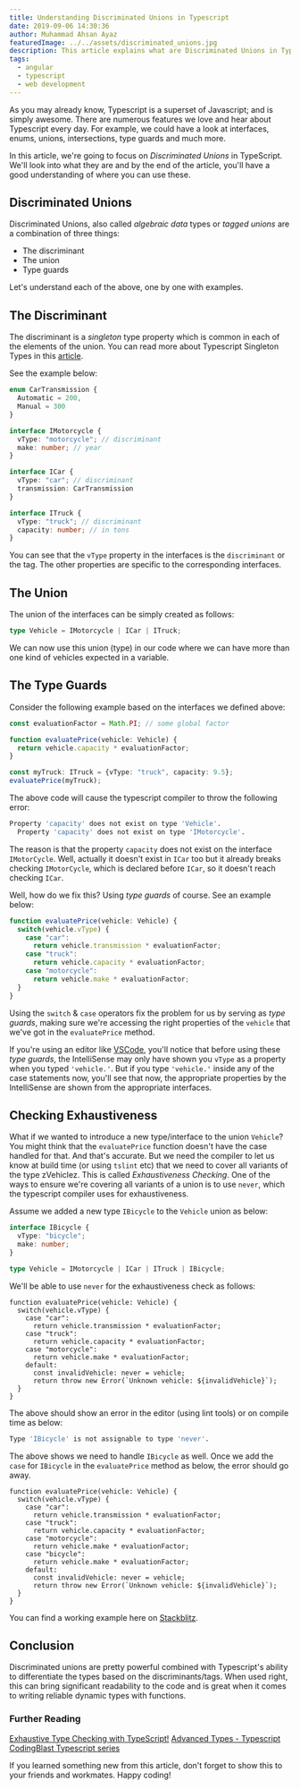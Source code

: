 ```yaml
---
title: Understanding Discriminated Unions in Typescript
date: 2019-09-06 14:30:36
author: Muhammad Ahsan Ayaz
featuredImage: ../../assets/discriminated_unions.jpg
description: This article explains what are Discriminated Unions in Typescript and how we can use them.
tags:
  - angular
  - typescript
  - web development
---
```


As you may already know, Typescript is a superset of Javascript; and is simply awesome. There are numerous features we love and hear about Typescript every day. For example, we could have a look at interfaces, enums, unions, intersections, type guards and much more.

In this article, we're going to focus on _Discriminated Unions_ in TypeScript. We'll look into what they are and by the end of the article, you'll have a good understanding of where you can use these.

## Discriminated Unions
Discriminated Unions, also called _algebraic data_ types or _tagged unions_ are a combination of three things:

* The discriminant
* The union
* Type guards

Let's understand each of the above, one by one with examples.


## The Discriminant

The discriminant is a _singleton_ type property which is common in each of the elements of the union. You can read more about Typescript Singleton Types in this [article](https://medium.com/@tar.viturawong/using-typescripts-singleton-types-in-practice-f8b20b1ec3a6).

See the example below:

```typescript
enum CarTransmission {
  Automatic = 200,
  Manual = 300
}

interface IMotorcycle {
  vType: "motorcycle"; // discriminant
  make: number; // year
}

interface ICar {
  vType: "car"; // discriminant
  transmission: CarTransmission
}

interface ITruck {
  vType: "truck"; // discriminant
  capacity: number; // in tons
}
```


You can see that the `vType` property in the interfaces is the `discriminant` or the tag. The other properties are specific to the corresponding interfaces.

## The Union

The union of the interfaces can be simply created as follows:

```typescript
type Vehicle = IMotorcycle | ICar | ITruck;
```

We can now use this union (type) in our code where we can have more than one kind of vehicles expected in a variable.

## The Type Guards

Consider the following example based on the interfaces we defined above:

```typescript
const evaluationFactor = Math.PI; // some global factor

function evaluatePrice(vehicle: Vehicle) {
  return vehicle.capacity * evaluationFactor;
}

const myTruck: ITruck = {vType: "truck", capacity: 9.5};
evaluatePrice(myTruck);
```


The above code will cause the typescript compiler to throw the following error:

```bash
Property 'capacity' does not exist on type 'Vehicle'.
  Property 'capacity' does not exist on type 'IMotorcycle'.
```

The reason is that the property `capacity` does not exist on the interface `IMotorCycle`. Well, actually it doesn't exist in `ICar` too but it already breaks checking `IMotorCycle`, which is declared before `ICar`, so it doesn't reach checking `ICar`.

Well, how do we fix this? Using _type guards_ of course. See an example below:

```typescript
function evaluatePrice(vehicle: Vehicle) {
  switch(vehicle.vType) {
    case "car":
      return vehicle.transmission * evaluationFactor;
    case "truck":
      return vehicle.capacity * evaluationFactor;
    case "motorcycle":
      return vehicle.make * evaluationFactor;
  }
}
```

Using the `switch` & `case` operators fix the problem for us by serving as _type guards_, making sure we're accessing the right properties of the `vehicle` that we've got in the `evaluatePrice` method.

If you're using an editor like [VSCode](https://code.visualstudio.com/), you'll notice that before using these _type guards_, the IntelliSense may only have shown you `vType` as a property when you typed `'vehicle.'`. But if you type `'vehicle.'` inside any of the case statements now, you'll see that now, the appropriate properties by the IntelliSense are shown from the appropriate interfaces.

## Checking Exhaustiveness

What if we wanted to introduce a new type/interface to the union `Vehicle`? You might think that the `evaluatePrice` function doesn't have the case handled for that. And that's accurate. But we need the compiler to let us know at build time (or using `tslint` etc) that we need to cover all variants of the type zVehiclez. This is called _Exhaustiveness Checking_. One of the ways to ensure we're covering all variants of a union is to use `never`, which the typescript compiler uses for exhaustiveness.

Assume we added a new type `IBicycle` to the `Vehicle` union as below:

```typescript
interface IBicycle {
  vType: "bicycle";
  make: number;
}

type Vehicle = IMotorcycle | ICar | ITruck | IBicycle;
```


We'll be able to use `never` for the exhaustiveness check as follows:

```typescript{9-11}
function evaluatePrice(vehicle: Vehicle) {
  switch(vehicle.vType) {
    case "car":
      return vehicle.transmission * evaluationFactor;
    case "truck":
      return vehicle.capacity * evaluationFactor;
    case "motorcycle":
      return vehicle.make * evaluationFactor;
    default:
      const invalidVehicle: never = vehicle;
      return throw new Error(`Unknown vehicle: ${invalidVehicle}`);
  }
}
```

The above should show an error in the editor (using lint tools) or on compile time as below:

```bash
Type 'IBicycle' is not assignable to type 'never'.
```

The above shows we need to handle `IBicycle` as well. Once we add the `case` for `IBicycle` in the `evaluatePrice` method as below, the error should go away.

```typescript{9,10}
function evaluatePrice(vehicle: Vehicle) {
  switch(vehicle.vType) {
    case "car":
      return vehicle.transmission * evaluationFactor;
    case "truck":
      return vehicle.capacity * evaluationFactor;
    case "motorcycle":
      return vehicle.make * evaluationFactor;
    case "bicycle":
      return vehicle.make * evaluationFactor;
    default:
      const invalidVehicle: never = vehicle;
      return throw new Error(`Unknown vehicle: ${invalidVehicle}`);
  }
}
```

You can find a working example here on [Stackblitz](https://stackblitz.com/edit/discriminated-unions-typescript).


## Conclusion

Discriminated unions are pretty powerful combined with Typescript's ability to differentiate the types based on the discriminants/tags. When used right, this can bring significant readability to the code and is great when it comes to writing reliable dynamic types with functions.

### Further Reading

[Exhaustive Type Checking with TypeScript!](https://dev.to/babak/exhaustive-type-checking-with-typescript-4l3f)
[Advanced Types - Typescript](https://www.typescriptlang.org/docs/handbook/advanced-types.html)
[CodingBlast Typescript series](https://codingblast.com/series/typescript/)

If you learned something new from this article, don't forget to show this to your friends and workmates. Happy coding!